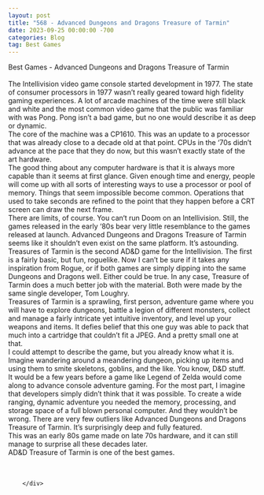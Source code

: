 ```yaml
---
layout: post
title: "568 - Advanced Dungeons and Dragons Treasure of Tarmin"
date: 2023-09-25 00:00:00 -700
categories: Blog
tag: Best Games
---
```


<div class="blog-content">
				<div class="paragraph"><span><span>Best Games - Advanced Dungeons and Dragons Treasure of Tarmin</span></span><br><span></span><br><span><span>The Intellivision video game console started development in 1977. The state of consumer processors in 1977 wasn&rsquo;t really geared toward high fidelity gaming experiences. A lot of arcade machines of the time were still black and white and the most common video game that the public was familiar with was Pong. Pong isn&rsquo;t a bad game, but no one would describe it as deep or dynamic.&nbsp;</span></span><br><span></span><span><span>The core of the machine was a CP1610. This was an update to a processor that was already close to a decade old at that point. CPUs in the &lsquo;70s didn&rsquo;t advance at the pace that they do now, but this wasn&rsquo;t exactly state of the art hardware.</span></span><br><span></span><span><span>The good thing about any computer hardware is that it is always more capable than it seems at first glance. Given enough time and energy, people will come up with all sorts of interesting ways to use a processor or pool of memory. Things that seem impossible become common. Operations that used to take seconds are refined to the point that they happen before a CRT screen can draw the next frame.</span></span><br><span></span><span><span>There are limits, of course. You can&lsquo;t run Doom on an Intellivision. Still, the games released in the early &lsquo;80s bear very little resemblance to the games released at launch. Advanced Dungeons and Dragons Treasure of Tarmin seems like it shouldn&rsquo;t even exist on the same platform. It&rsquo;s astounding.</span></span><br><span></span><span><span>Treasures of Tarmin is the second AD&amp;D game for the Intellivision. The first is a fairly basic, but fun, roguelike. Now I can&rsquo;t be sure if it takes any inspiration from Rogue, or if both games are simply dipping into the same Dungeons and Dragons well. Either could be true. In any case, Treasure of Tarmin does a much better job with the material. Both were made by the same single developer, Tom Loughry.</span></span><br><span></span><span><span>Treasures of Tarmin is a sprawling, first person, adventure game where you will have to explore dungeons, battle a legion of different monsters, collect and manage a fairly intricate yet intuitive inventory, and level up your weapons and items. It defies belief that this one guy was able to pack that much into a cartridge that couldn&rsquo;t fit a JPEG. And a pretty small one at that.&nbsp;</span></span><br><span></span><span><span>I could attempt to describe the game, but you already know what it is. Imagine wandering around a meandering dungeon, picking up items and using them to smite skeletons, goblins, and the like. You know, D&amp;D stuff.</span></span><br><span></span><span><span>It would be a few years before a game like Legend of Zelda would come along to advance console adventure gaming. For the most part, I imagine that developers simply didn&rsquo;t think that it was possible. To create a wide ranging, dynamic adventure you needed the memory, processing, and storage space of a full blown personal computer. And they wouldn&rsquo;t be wrong. There are very few outliers like Advanced Dungeons and Dragons Treasure of Tarmin. It&rsquo;s surprisingly deep and fully featured.</span></span><br><span></span><span><span>This was an early 80s game made on late 70s hardware, and it can still manage to surprise all these decades later.</span></span><br><span></span><span><span>AD&amp;D Treasure of Tarmin is one of the best games.</span></span><br><span></span><br>&#8203;</div>

		</div>
        